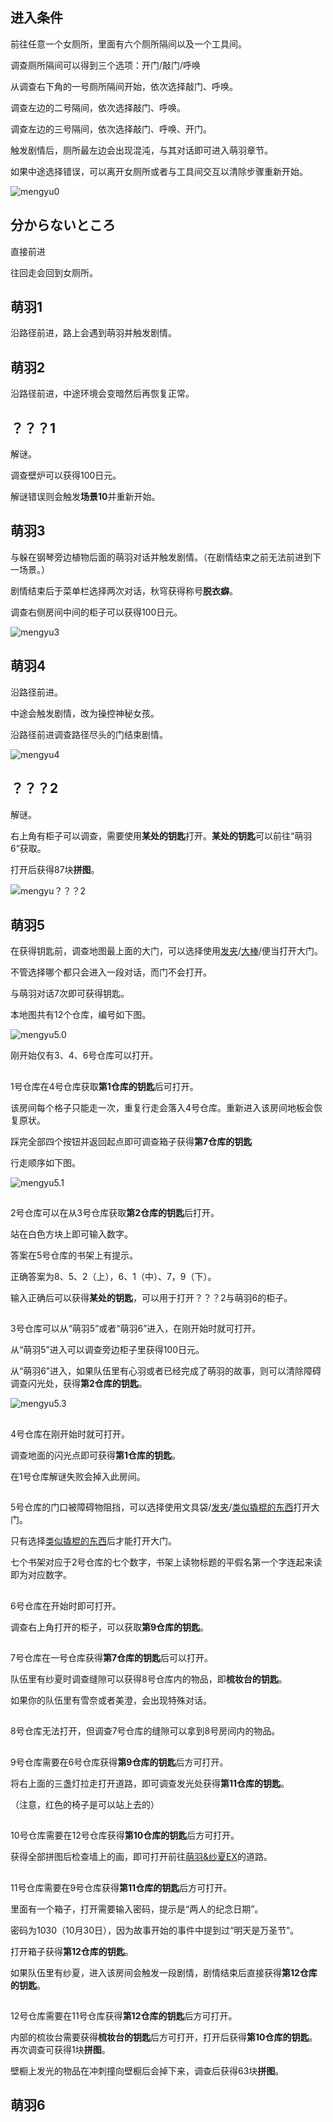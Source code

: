 ## 进入条件

前往任意一个女厕所，里面有六个厕所隔间以及一个工具间。

调查厕所隔间可以得到三个选项：开门/敲门/呼唤

从调查右下角的一号厕所隔间开始，依次选择敲门、呼唤。

调查左边的二号隔间，依次选择敲门、呼唤。

调查左边的三号隔间，依次选择敲门、呼唤、开门。

触发剧情后，厕所最左边会出现混沌，与其对话即可进入萌羽章节。

如果中途选择错误，可以离开女厕所或者与工具间交互以清除步骤重新开始。

![mengyu0](image/13萌羽/mengyu0.png)

## 分からないところ

直接前进

往回走会回到女厕所。

## 萌羽1

沿路径前进，路上会遇到萌羽并触发剧情。

## 萌羽2

沿路径前进，中途环境会变暗然后再恢复正常。

## ？？？1

解谜。

调查壁炉可以获得100日元。

解谜错误则会触发**场景10**并重新开始。

## 萌羽3

与躲在钢琴旁边植物后面的萌羽对话并触发剧情。（在剧情结束之前无法前进到下一场景。）

剧情结束后于菜单栏选择两次对话，秋穹获得称号**脱衣癖**。

调查右侧房间中间的柜子可以获得100日元。

![mengyu3](image/13萌羽/mengyu3.png)

## 萌羽4

沿路径前进。

中途会触发剧情，改为操控神秘女孩。

沿路径前进调查路径尽头的门结束剧情。

![mengyu4](image/13萌羽/mengyu4.png)

## ？？？2

解谜。

右上角有柜子可以调查，需要使用**某处的钥匙**打开。**某处的钥匙**可以前往“萌羽6”获取。

打开后获得87块**拼图**。

![mengyu？？？2](image/13萌羽/mengyu？？？2.png)

## 萌羽5

在获得钥匙前，调查地图最上面的大门，可以选择使用[发夹](02木柚.md)/[大棒](10心羽.md)/便当打开大门。

不管选择哪个都只会进入一段对话，而门不会打开。

与萌羽对话7次即可获得钥匙。

本地图共有12个仓库，编号如下图。

![mengyu5.0](image/13萌羽/mengyu5.0.png)

刚开始仅有3、4、6号仓库可以打开。

##

1号仓库在4号仓库获取**第1仓库的钥匙**后可打开。

该房间每个格子只能走一次，重复行走会落入4号仓库。重新进入该房间地板会恢复原状。

踩完全部四个按钮并返回起点即可调查箱子获得**第7仓库的钥匙**

行走顺序如下图。

![mengyu5.1](image/13萌羽/mengyu5.1.png)

##

2号仓库可以在从3号仓库获取**第2仓库的钥匙**后打开。

站在白色方块上即可输入数字。

答案在5号仓库的书架上有提示。

正确答案为8、5、2（上），6、1（中）、7，9（下）。

输入正确后可以获得**某处的钥匙**，可以用于打开？？？2与萌羽6的柜子。

##

3号仓库可以从“萌羽5”或者“萌羽6”进入，在刚开始时就可打开。

从“萌羽5”进入可以调查旁边柜子里获得100日元。

从“萌羽6”进入，如果队伍里有心羽或者已经完成了萌羽的故事，则可以清除障碍调查闪光处，获得**第2仓库的钥匙**。

![mengyu5.3](image/13萌羽/mengyu5.3.png)

##

4号仓库在刚开始时就可打开。

调查地面的闪光点即可获得**第1仓库的钥匙**。

在1号仓库解谜失败会掉入此房间。

##

5号仓库的门口被障碍物阻挡，可以选择使用文具袋/[发夹](02木柚.md)/[类似撬棍的东西](03千子.md)打开大门。

只有选择[类似撬棍的东西](03千子.md)后才能打开大门。

七个书架对应于2号仓库的七个数字，书架上读物标题的平假名第一个字连起来读即为对应数字。

##

6号仓库在开始时即可打开。

调查右上角打开的柜子，可以获取**第9仓库的钥匙**。

##

7号仓库在一号仓库获得**第7仓库的钥匙**后可以打开。

队伍里有纱夏时调查缝隙可以获得8号仓库内的物品，即**梳妆台的钥匙**。

如果你的队伍里有雪奈或者美澄，会出现特殊对话。

##

8号仓库无法打开，但调查7号仓库的缝隙可以拿到8号房间内的物品。

##

9号仓库需要在6号仓库获得**第9仓库的钥匙**后方可打开。

将右上面的三盏灯拉走打开道路，即可调查发光处获得**第11仓库的钥匙**。

（注意，红色的椅子是可以站上去的）

##

10号仓库需要在12号仓库获得**第10仓库的钥匙**后方可打开。

获得全部拼图后检查墙上的画，即可打开前往[萌羽&纱夏EX](15萌羽&纱夏EX.md)的道路。

##

11号仓库需要在9号仓库获得**第11仓库的钥匙**后方可打开。

里面有一个箱子，打开需要输入密码，提示是“两人的纪念日期”。

密码为1030（10月30日），因为故事开始的事件中提到过“明天是万圣节”。

打开箱子获得**第12仓库的钥匙**。

如果队伍里有纱夏，进入该房间会触发一段剧情，剧情结束后直接获得**第12仓库的钥匙**。

##

12号仓库需要在11号仓库获得**第12仓库的钥匙**后方可打开。

内部的梳妆台需要获得**梳妆台的钥匙**后方可打开，打开后获得**第10仓库的钥匙**。再次调查可获得1块**拼图**。

壁橱上发光的物品在冲刺撞向壁橱后会掉下来，调查后获得63块**拼图**。

## 萌羽6




































